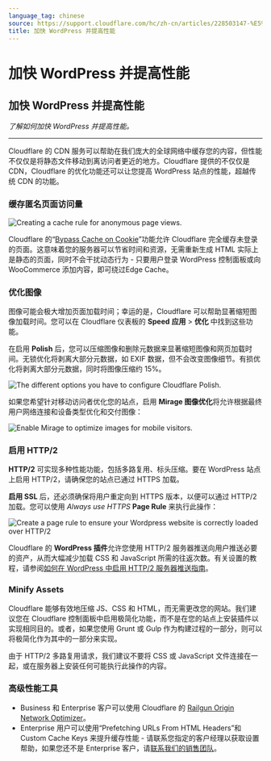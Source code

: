 ```yaml
---
language_tag: chinese
source: https://support.cloudflare.com/hc/zh-cn/articles/228503147-%E5%8A%A0%E5%BF%AB-WordPress-%E5%B9%B6%E6%8F%90%E9%AB%98%E6%80%A7%E8%83%BD
title: 加快 WordPress 并提高性能
---
```


# 加快 WordPress 并提高性能

## 加快 WordPress 并提高性能

_了解如何加快 WordPress 并提高性能。_

___

Cloudflare 的 CDN 服务可以帮助在我们庞大的全球网络中缓存您的内容，但性能不仅仅是将静态文件移动到离访问者更近的地方。Cloudflare 提供的不仅仅是 CDN，Cloudflare 的优化功能还可以让您提高 WordPress 站点的性能，超越传统 CDN 的功能。

### 缓存匿名页面访问量

![Creating a cache rule for anonymous page views.](/support/static/hc-import-screen_shot_2017_03_09_at_16_54_36_1_.png)

Cloudflare 的“[Bypass Cache on Cookie](https://support.cloudflare.com/hc/en-us/articles/236166048)”功能允许 Cloudflare 完全缓存未登录的页面。这意味着您的服务器可以节省时间和资源，无需重新生成 HTML 实际上是静态的页面，同时不会干扰动态行为 - 只要用户登录 WordPress 控制面板或向 WooCommerce 添加内容，即可绕过Edge Cache。

### 优化图像

图像可能会极大增加页面加载时间；幸运的是，Cloudflare 可以帮助显著缩短图像加载时间。您可以在 Cloudflare 仪表板的 **Speed** **应用** > **优化** 中找到这些功能。

在启用 **Polish** 后，您可以压缩图像和删除元数据来显著缩短图像和网页加载时间。无锁优化将剥离大部分元数据，如 EXIF 数据，但不会改变图像细节。有损优化将剥离大部分元数据，同时将图像压缩约 15%。

![The different options you have to configure Cloudflare Polish.](/support/static/hc-import-cms_wordpress_polish.png)

如果您希望针对移动访问者优化您的站点，启用 **Mirage 图像优化**将允许根据最终用户网络连接和设备类型优化和交付图像：

![Enable Mirage to optimize images for mobile visitors.](/support/static/hc-import-screen_shot_2016_09_30_at_15_29_04.png)

### 启用 HTTP/2

**HTTP/2** 可实现多种性能功能，包括多路复用、标头压缩。要在 WordPress 站点上启用 HTTP/2，请确保您的站点已通过 HTTPS 加载。

**启用 SSL** 后，还必须确保将用户重定向到 HTTPS 版本，以便可以通过 HTTP/2 加载。您可以使用 _Always use HTTPS_ **Page Rule** 来执行此操作：

![Create a page rule to ensure your Wordpress website is correctly loaded over HTTP/2](/support/static/hc-import-screen_shot_2016_09_30_at_15_34_14.png)

Cloudflare 的 **WordPress 插件**允许您使用 HTTP/2 服务器推送向用户推送必要的资产，从而大幅减少加载 CSS 和 JavaScript 所需的往返次数。有关设置的教程，请参阅[如何在 WordPress 中启用 HTTP/2 服务器推送指南](https://support.cloudflare.com/hc/articles/115002816808)。

### Minify Assets

Cloudflare 能够有效地压缩 JS、CSS 和 HTML，而无需更改您的网站。我们建议您在 Cloudflare 控制面板中启用极简化功能，而不是在您的站点上安装插件以实现相同目的。或者，如果您使用 Grunt 或 Gulp 作为构建过程的一部分，则可以将极简化作为其中的一部分来实现。

由于 HTTP/2 多路复用请求，我们建议不要将 CSS 或 JavaScript 文件连接在一起，或在服务器上安装任何可能执行此操作的内容。

### 高级性能工具

-   Business 和 Enterprise 客户可以使用 Cloudflare 的 [Railgun Origin Network Optimizer](https://www.cloudflare.com/website-optimization/railgun/)。
-   Enterprise 用户可以使用“Prefetching URLs From HTML Headers”和 Custom Cache Keys 来提升缓存性能 - 请联系您指定的客户经理以获取设置帮助，如果您还不是 Enterprise 客户，请[联系我们的销售团队](https://www.cloudflare.com/enterprise-free-trial/)。
